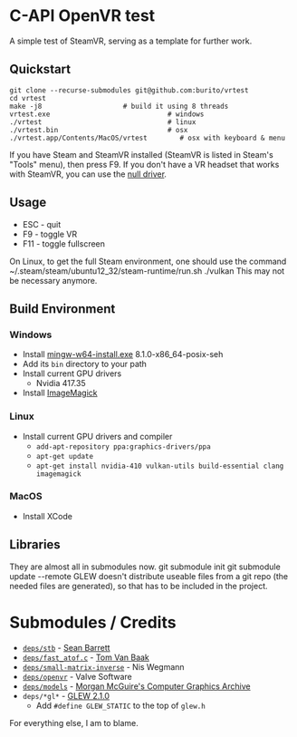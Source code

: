 C-API OpenVR test
=================
A simple test of SteamVR, serving as a template for further work.

Quickstart
----------
    git clone --recurse-submodules git@github.com:burito/vrtest
    cd vrtest
    make -j8                    # build it using 8 threads   
    vrtest.exe                             # windows
    ./vrtest                               # linux
    ./vrtest.bin                           # osx
    ./vrtest.app/Contents/MacOS/vrtest        # osx with keyboard & menu

If you have Steam and SteamVR installed (SteamVR is listed in Steam's "Tools" menu), then press F9. If you don't have a VR headset that works with SteamVR, you can use the [null driver](https://developer.valvesoftware.com/wiki/SteamVR/steamvr.vrsettings).

Usage
-----
 * ESC - quit
 * F9 - toggle VR
 * F11 - toggle fullscreen

On Linux, to get the full Steam environment, one should use the command
    ~/.steam/steam/ubuntu12_32/steam-runtime/run.sh ./vulkan
This may not be necessary anymore.

Build Environment
-----------------
### Windows
* Install [mingw-w64-install.exe](http://sourceforge.net/projects/mingw-w64/files/) 8.1.0-x86_64-posix-seh
* Add its ```bin``` directory to your path
* Install current GPU drivers
	* Nvidia 417.35
* Install [ImageMagick](http://www.imagemagick.org/script/download.php#windows)

### Linux
* Install current GPU drivers and compiler
	* ```add-apt-repository ppa:graphics-drivers/ppa```
	* ```apt-get update```
	* ```apt-get install nvidia-410 vulkan-utils build-essential clang imagemagick```

### MacOS
* Install XCode

Libraries
---------
They are almost all in submodules now.
    git submodule init
    git submodule update --remote
GLEW doesn't distribute useable files from a git repo (the needed files are generated), so that has to be included in the project.

Submodules / Credits
====================
* [```deps/stb```](https://github.com/nothings/stb) - [Sean Barrett](http://nothings.org/)
* [```deps/fast_atof.c```](http://www.leapsecond.com/tools/fast_atof.c) - [Tom Van Baak](http://www.leapsecond.com/)
* [```deps/small-matrix-inverse```](https://github.com/niswegmann/small-matrix-inverse) - Nis Wegmann
* [```deps/openvr```](https://github.com/ValveSoftware/openvr) - Valve Software
* [```deps/models```](https://github.com/burito/models) - [Morgan McGuire's Computer Graphics Archive](https://casual-effects.com/data)
* ```deps/*gl*``` - [GLEW 2.1.0](http://glew.sourceforge.net/)
    * Add ```#define GLEW_STATIC``` to the top of ```glew.h```

For everything else, I am to blame.
